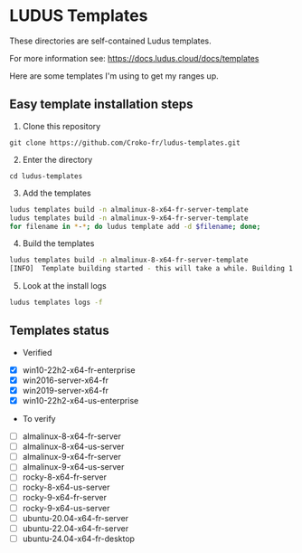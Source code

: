 # LUDUS Templates

These directories are self-contained Ludus templates.

For more information see: https://docs.ludus.cloud/docs/templates

Here are some templates I'm using to get my ranges up.


## Easy template installation steps

1. Clone this repository

`git clone https://github.com/Croko-fr/ludus-templates.git`

2. Enter the directory

`cd ludus-templates`

3. Add the templates

```bash
ludus templates build -n almalinux-8-x64-fr-server-template
ludus templates build -n almalinux-9-x64-fr-server-template
for filename in *-*; do ludus template add -d $filename; done;
```

4. Build the templates

```bash
ludus templates build -n almalinux-8-x64-fr-server-template
[INFO]  Template building started - this will take a while. Building 1 template(s) at a time.
```

5. Look at the install logs

```bash
ludus templates logs -f
```

## Templates status

- Verified

- [x] win10-22h2-x64-fr-enterprise
- [x] win2016-server-x64-fr
- [x] win2019-server-x64-fr
- [x] win10-22h2-x64-us-enterprise

- To verify

- [ ] almalinux-8-x64-fr-server
- [ ] almalinux-8-x64-us-server
- [ ] almalinux-9-x64-fr-server
- [ ] almalinux-9-x64-us-server
- [ ] rocky-8-x64-fr-server
- [ ] rocky-8-x64-us-server
- [ ] rocky-9-x64-fr-server
- [ ] rocky-9-x64-us-server
- [ ] ubuntu-20.04-x64-fr-server
- [ ] ubuntu-22.04-x64-fr-server
- [ ] ubuntu-24.04-x64-fr-desktop
